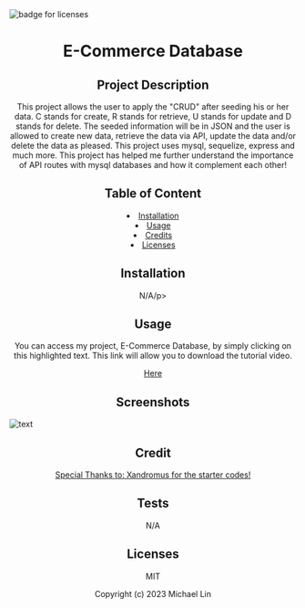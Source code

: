 <img src="https://img.shields.io/badge/Licenses-MIT-f39f37" alt="badge for licenses"> 
<h1 align="center">E-Commerce Database</h1>

<h2 align="center">Project Description</h2>
<p align="center">This project allows the user to apply the "CRUD" after seeding his or her data. C stands for create, R stands for retrieve, U stands for update and D stands for delete. The seeded information will be in JSON and the user is allowed to create new data, retrieve the data via API, update the data and/or delete the data as pleased. This project uses mysql, sequelize, express and much more. This project has helped me further understand the importance of API routes with mysql databases and how it complement each other! </p>
   
<h2 align="center">Table of Content</h2>
<li align="center"><a href="#Installation">Installation</a></li>
<li align="center"><a href="#Usage">Usage</a></li>
<li align="center"><a href="#Credits">Credits</a></li>
<li align="center"><a href="#Licenses">Licenses</a></li>
     
<h2 align="center" id="Installation">Installation</h2>
<p align="center">N/A/p>
   
<h2 align="center" id="Usage">Usage</h2>
<p align="center">You can access my project, E-Commerce Database, by simply clicking on this highlighted text. This link will allow you to download the tutorial video.</p>
<p align="center"><a href="https://drive.google.com/file/d/1X2yTrgJn6ndlndTnMHKnCwLgve67702E/view" target="_blank">Here</a></p>

<h2 align="center">Screenshots</h2>

![text](./Develop/public/assets/screenshots/Screen%20Shot%202023-03-02%20at%2010.50.49%20PM.png)

<h2 align="center" id="Credits">Credit</h2>
<p align="center"><a href="https://github.com/coding-boot-camp/miniature-eureka}" target="_blank">Special Thanks to: Xandromus for the starter codes!</a></p>

<h2 align="center">Tests</h2>
<p align="center">N/A</p>

<h2 align="center" id="Licenses">Licenses</h2>
<p align="center">MIT</p>

<p align="center">Copyright (c) 2023 Michael Lin</p>
